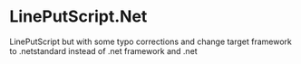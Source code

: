 # LinePutScript.Net
LinePutScript but with some typo corrections and change target framework to .netstandard instead of .net framework and .net
